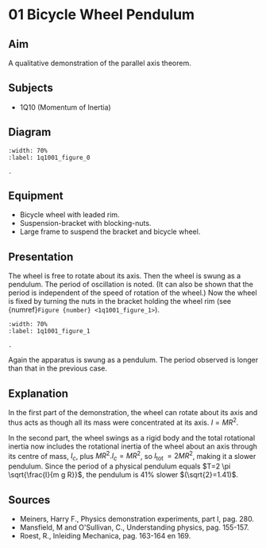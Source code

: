 # 01 Bicycle Wheel Pendulum 
    
## Aim   
A qualitative demonstration of the parallel axis theorem.   
  
## Subjects   
* 1Q10 (Momentum of Inertia)   

## Diagram
   
```{figure} figures/figure_0.png  
:width: 70%  
:label: 1q1001_figure_0  

. 
``` 
  
## Equipment   
 *  Bicycle wheel with leaded rim. 
 *  Suspension-bracket with blocking-nuts. 
 *  Large frame to suspend the bracket and bicycle wheel.
      
## Presentation   
The wheel is free to rotate about its axis. Then the wheel is swung as a pendulum. The period of oscillation is noted. (It can also be shown that the period is independent of the speed of rotation of the wheel.) Now the wheel is fixed by turning the nuts in the bracket holding the wheel rim (see {numref}`Figure {number} <1q1001_figure_1>`).    

```{figure} figures/figure_1.png  
:width: 70%  
:label: 1q1001_figure_1 

. 
```
Again the apparatus is swung as a pendulum. The period observed is longer than that in the previous case.    
  
## Explanation   
In the first part of the demonstration, the wheel can rotate about its axis and thus acts as though all its mass were concentrated at its axis. $I=M R^{2}$.

In the second part, the wheel swings as a rigid body and the total rotational inertia now includes the rotational inertia of the wheel about an axis through its centre of mass, $I_{c}$, plus $M R^{2} . I_{c}=M R^{2}$, so $I_{\text {tot }}=2 M R^{2}$, making it a slower pendulum. Since the period of a physical pendulum equals $T=2 \pi \sqrt{\frac{I}{m g R}}$, the pendulum is $41 \%$ slower $(\sqrt{2}=1.41)$.  
  
## Sources
 *  Meiners, Harry F., Physics demonstration experiments, part I, pag. 280. 
 *  Mansfield, M and O'Sullivan, C., Understanding physics, pag. 155-157. 
 *  Roest, R., Inleiding Mechanica, pag. 163-164 en 169.
    